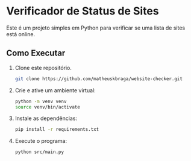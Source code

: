 # Verificador de Status de Sites

Este é um projeto simples em Python para verificar se uma lista de sites está online.

## Como Executar

1. Clone este repositório.
   ```bash
   git clone https://github.com/matheuskbraga/website-checker.git

2. Crie e ative um ambiente virtual:

   ```bash
   python -m venv venv
   source venv/bin/activate

3. Instale as dependências:
   ```bash
   pip install -r requirements.txt

4. Execute o programa:

   ```bash
   python src/main.py
